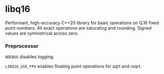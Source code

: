 # libq16

Performant, high-accuracy C++20 library for basic operations on Q.16 fixed point numbers. All exact operations are saturating and rounding. Signed values are symmetrical across zero.

### Preprocessor 

`NDEBUG` disables logging.

`LIBQ16_USE_FPU` enables floating point operations for sqrt and rsqrt.
